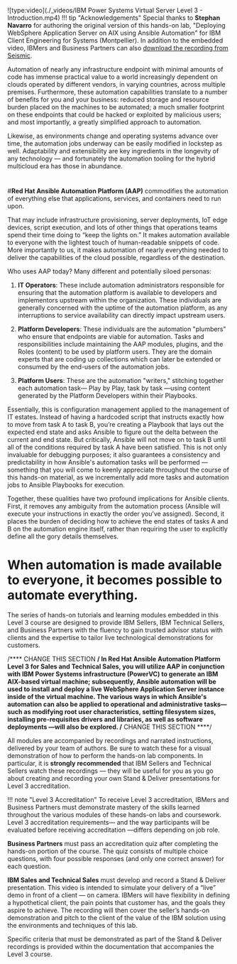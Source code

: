 ![type:video](./_videos/IBM Power Systems Virtual Server Level 3 - Introduction.mp4)
!!! tip "Acknowledgements"
    Special thanks to **Stephan Navarro** for authoring the original version of this hands-on lab, "Deploying WebSphere Application Server on AIX using Ansible Automation" for IBM Client Engineering for Systems (Montpellier). In addition to the embedded video, IBMers and Business Partners can also <a href="https://ibm.seismic.com/Link/Content/DCGdHJ7DMdqHD8cV7Wp8f4Rg9Bgd" target="_blank">download the recording from Seismic</a>.

Automation of nearly any infrastructure endpoint with minimal amounts of code has immense practical value to a world increasingly dependent on clouds operated by different vendors, in varying countries, across multiple premises. Furthermore, these automation capabilities translate to a number of benefits for you and your business: reduced storage and resource burden placed on the machines to be automated; a much smaller footprint on these endpoints that could be hacked or exploited by malicious users; and most importantly, a greatly simplified approach to automation.

Likewise, as environments change and operating systems advance over time, the automation jobs underway can be easily modified in lockstep as well. Adaptability and extensibility are key ingredients in the longevity of any technology — and fortunately the automation tooling for the hybrid multicloud era has those in abundance.

#
#**Red Hat Ansible Automation Platform (AAP)** commodifies the automation of everything else that applications, services, and containers need to run upon.

That may include infrastructure provisioning, server deployments, IoT edge devices, script execution, and lots of other things that operations teams spend their time doing to “keep the lights on.” It makes automation available to everyone with the lightest touch of human-readable snippets of code. More importantly to us, it makes automation of nearly everything needed to deliver the capabilities of the cloud possible, regardless of the destination.

Who uses AAP today? Many different and potentially siloed personas:

1. **IT Operators**: These include automation administrators responsible for ensuring that  the automation platform is available to developers and implementors upstream within the organization. These individuals are generally concerned with the uptime of the automation platform, as any interruptions to service availability can directly impact upstream users.

2. **Platform Developers**: These individuals are the automation "plumbers" who ensure that endpoints are viable for automation. Tasks and responsibilities include maintaining the AAP modules, plugins, and the Roles (content) to be used by platform users. They are the domain experts that are coding up collections which can later be extended or consumed by the end-users of the automation jobs.

3. **Platform Users**: These are the automation "writers," stitching together each automation task— Play by Play, task by task —using content generated by the Platform Developers within their Playbooks.

Essentially, this is configuration management applied to the management of IT estates. Instead of having a hardcoded script that instructs exactly how to move from task A to task B, you’re creating a Playbook that lays out the expected end state and asks Ansible to figure out the delta between the current and end state. But critically, Ansible will not move on to task B until all of the conditions required by task A have been satisfied. This is not only invaluable for debugging purposes; it also guarantees a consistency and predictability in how Ansible's automation tasks will be performed — something that you will come to keenly appreciate throughout the course of this hands-on material, as we incrementally add more tasks and automation jobs to Ansible Playbooks for execution.

Together, these qualities have two profound implications for Ansible clients. First, it removes any ambiguity from the automation process (Ansible will execute your instructions in exactly the order you’ve assigned). Second, it places the burden of deciding how to achieve the end states of tasks A and B on the automation engine itself, rather than requiring the user to explicitly define all the gory details themselves.

#
# When automation is made available to everyone, it becomes possible to automate everything.

The series of hands-on tutorials and learning modules embedded in this Level 3 course are designed to provide IBM Sellers, IBM Technical Sellers, and Business Partners with the fluency to gain trusted advisor status with clients and the expertise to tailor live technological demonstrations for customers.

/**** CHANGE THIS SECTION ****/
In Red Hat Ansible Automation Platform Level 3 for Sales and Technical Sales, you will utilize AAP in conjunction with IBM Power Systems infrastructure (PowerVC) to generate an IBM AIX-based virtual machine; subsequently, Ansible automation will be used to install and deploy a live WebSphere Application Server instance inside of the virtual machine. The various ways in which Ansible's automation can also be applied to operational and administrative tasks— such as modifying root user characteristics, setting filesystem sizes, installing pre-requisites drivers and libraries, as well as software deployments —will also be explored.
/**** CHANGE THIS SECTION ****/

All modules are accompanied by recordings and narrated instructions, delivered by your team of authors. Be sure to watch these for a visual demonstration of how to perform the hands-on lab components. In particular, it is **strongly recommended** that IBM Sellers and Technical Sellers watch these recordings — they will be useful for you as you go about creating and recording your own Stand & Deliver presentations for Level 3 accreditation.

!!! note "Level 3 Accreditation"
    To receive Level 3 accreditation, IBMers and Business Partners must demonstrate mastery of the skills learned throughout the various modules of these hands-on labs and coursework. Level 3 accreditation requirements— and the way participants will be evaluated before receiving accreditation —differs depending on job role.

**Business Partners** must pass an accreditation quiz after completing the hands-on portion of the course. The quiz consists of multiple choice questions, with four possible responses (and only one correct answer) for each question.

**IBM Sales and Technical Sales** must develop and record a Stand & Deliver presentation. This video is intended to simulate your delivery of a “live” demo in front of a client — on camera. IBMers will have flexibility in defining a hypothetical client, the pain points that customer has, and the goals they aspire to achieve. The recording will then cover the seller’s hands-on demonstration and pitch to the client of the value of the IBM solution using the environments and techniques of this lab.

Specific criteria that must be demonstrated as part of the Stand & Deliver recordings is provided within the documentation that accompanies the Level 3 course.
